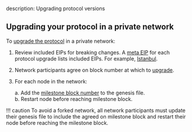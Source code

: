 description: Upgrading protocol versions       
<!--- END of page meta data -->

## Upgrading your protocol in a private network 

To [upgrade the protocol](../../Concepts/Protocol-Upgrades.md) in a private network: 

1. Review included EIPs for breaking changes. A [meta EIP](https://eips.ethereum.org/meta) 
for each protocol upgrade lists included EIPs. For example, [Istanbul](https://eips.ethereum.org/EIPS/eip-1679). 
1. Network participants agree on block number at which to [upgrade](../../Concepts/Protocol-Upgrades.md). 
1. For each node in the network: 
    
     a. Add the [milestone block number](../../Reference/Config-Items.md#milestone-blocks) to the genesis file.     
     b. Restart node before reaching milestone block. 

!!! caution 
    To avoid a forked network, all network participants must update their genesis file to include the 
    agreed on milestone block and restart their node before reaching the milestone block. 